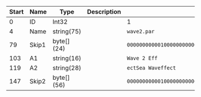|Start|Name|Type|Description|Example|
|---|---|---|:---:|---|
|0|ID|Int32||1|
|4|Name|string(75)||`wave2.par`|
|79|Skip1|byte[] (24)||`0000000000010000000000000000000000000000000C0000`|
|103|A1|string(16)||`Wave 2 Eff`|
|119|A2|string(28)||`ectSea Waveffect`|
|147|Skip2|byte[] (56)||`0000000000010000000000000000000000000000000000000000000000000000000000000000000000FFFFFFFF0000000000000000000000`|
